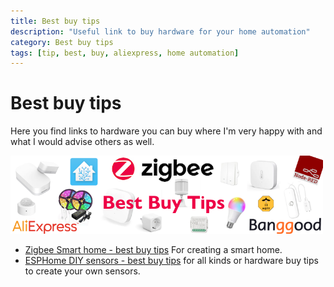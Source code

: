 ```yaml
---
title: Best buy tips
description: "Useful link to buy hardware for your home automation"
category: Best buy tips
tags: [tip, best, buy, aliexpress, home automation]
---
```

# Best buy tips

Here you find links to hardware you can buy where I'm very happy with and what I would advise others as well.

<a href="/buy/smart_home_best_buy_tips">
<img src="images_zigbee/zigbee_banner.png" width="500px">
</a>

* [Zigbee Smart home - best buy tips](smart_home_best_buy_tips) For creating a smart home.
* [ESPHome DIY sensors - best buy tips](esphome_diy) for all kinds or hardware buy tips to create your own sensors.
